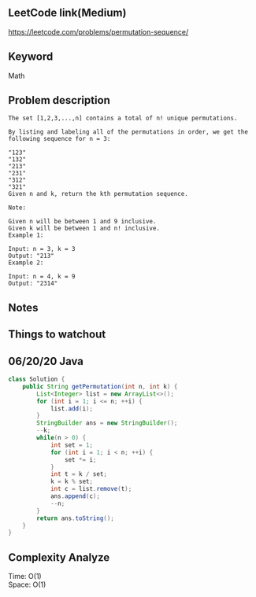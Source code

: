 ## LeetCode link(Medium)
https://leetcode.com/problems/permutation-sequence/

## Keyword
Math
## Problem description
```
The set [1,2,3,...,n] contains a total of n! unique permutations.

By listing and labeling all of the permutations in order, we get the following sequence for n = 3:

"123"
"132"
"213"
"231"
"312"
"321"
Given n and k, return the kth permutation sequence.

Note:

Given n will be between 1 and 9 inclusive.
Given k will be between 1 and n! inclusive.
Example 1:

Input: n = 3, k = 3
Output: "213"
Example 2:

Input: n = 4, k = 9
Output: "2314"
```



## Notes


## Things to watchout

## 06/20/20 Java

```java
class Solution {
    public String getPermutation(int n, int k) {
        List<Integer> list = new ArrayList<>();
        for (int i = 1; i <= n; ++i) {
            list.add(i);
        }
        StringBuilder ans = new StringBuilder();
        --k;
        while(n > 0) {
            int set = 1;
            for (int i = 1; i < n; ++i) {
                set *= i;
            }
            int t = k / set;
            k = k % set;
            int c = list.remove(t);
            ans.append(c);
            --n;
        }
        return ans.toString(); 
    }
}

```
## Complexity Analyze
Time: O(1)       \
Space: O(1)